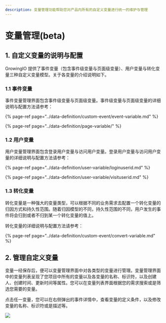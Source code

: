 ```yaml
---
description: 变量管理功能帮助您对产品内所有的自定义变量进行统一的维护与管理
---
```


# 变量管理\(beta\)

## **1. 自定义变量的说明与配置**

GrowingIO 提供了事件变量（包含事件级变量与页面级变量）、用户变量与转化变量三种自定义变量模型。关于各变量的介绍说明如下。

### 1.1 事件变量

事件变量管理界面包含事件级变量与页面级变量。事件级变量与页面级变量的详细说明与配置方法请参考：

{% page-ref page="../data-definition/custom-event/event-variable.md" %}

{% page-ref page="../data-definition/page-variable/" %}

### 1.2 用户变量

用户变量管理界面包含登录用户变量与访问用户变量。登录用户变量与访问用户变量的详细说明与配置方法请参考：

{% page-ref page="../data-definition/user-variable/loginuserid.md" %}

{% page-ref page="../data-definition/user-variable/visituserid.md" %}

###  1.3 转化变量

转化变量是一种强大的变量类型，可以根据不同的业务需求去配置一个转化变量的归因方式和持久性范围。随着归因模型的不同，持久性范围的不同，用户发生的事件将会归到或者不归到某一个转化变量的值上。

转化变量的详细说明与配置方法请参考：

{% page-ref page="../data-definition/custom-event/convert-variable.md" %}

## **2. 管理自定义变量**

变量一经保存后，便可以变量管理界面中对各类型的变量进行管理。变量管理界面中的变量列表呈现了您项目中所有的变量以及各变量的名称、标识符，以及创建人、创建时间、更新时间等属性。您可以在变量列表界面根据您的需求搜索或是筛选您需要的变量。

点击任一变量，您可以在右侧弹出的事件详情中，查看变量的定义条件，以及修改变量的名称、标识符或是描述等。

![](https://lh4.googleusercontent.com/dovEVvyrM_yp-9C-zGrGkZafM-awNmdWj_e6t8MxwkNmAAzAyacmBO1epXvozWRBW8aFtcO6XIFX1N5r1D2ygSjR7ItwAhM6337_CcH0jjJ6FiP-QatIB-6VTt2QopsjzCcjz3fj)

